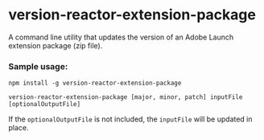 # version-reactor-extension-package
A command line utility that updates the version of an Adobe Launch extension package (zip file).

### Sample usage:
```
npm install -g version-reactor-extension-package

version-reactor-extension-package [major, minor, patch] inputFile [optionalOutputFile]
```

If the `optionalOutputFile` is not included, the `inputFile` will be updated in place.
